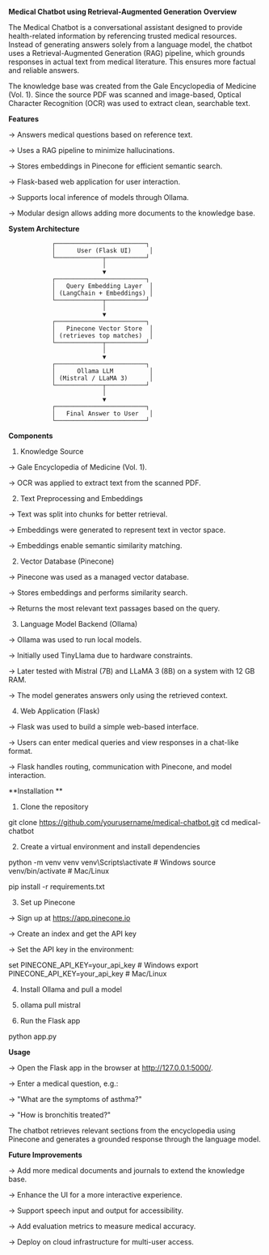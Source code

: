 **Medical Chatbot using Retrieval-Augmented Generation**
**Overview**

The Medical Chatbot is a conversational assistant designed to provide health-related information by referencing trusted medical resources. Instead of generating answers solely from a language model, the chatbot uses a Retrieval-Augmented Generation (RAG) pipeline, which grounds responses in actual text from medical literature. This ensures more factual and reliable answers.

The knowledge base was created from the Gale Encyclopedia of Medicine (Vol. 1). Since the source PDF was scanned and image-based, Optical Character Recognition (OCR) was used to extract clean, searchable text.

**Features**

-> Answers medical questions based on reference text.

-> Uses a RAG pipeline to minimize hallucinations.

-> Stores embeddings in Pinecone for efficient semantic search.

-> Flask-based web application for user interaction.

-> Supports local inference of models through Ollama.

-> Modular design allows adding more documents to the knowledge base.

**System Architecture**

                ┌─────────────────────────┐
                │      User (Flask UI)     │
                └─────────────┬───────────┘
                              │
                              ▼
                ┌─────────────────────────┐
                │   Query Embedding Layer  │
                │ (LangChain + Embeddings) │
                └─────────────┬───────────┘
                              │
                              ▼
                ┌─────────────────────────┐
                │   Pinecone Vector Store  │
                │ (retrieves top matches)  │
                └─────────────┬───────────┘
                              │
                              ▼
                ┌─────────────────────────┐
                │      Ollama LLM          │
                │ (Mistral / LLaMA 3)      │
                └─────────────┬───────────┘
                              │
                              ▼
                ┌─────────────────────────┐
                │   Final Answer to User   │
                └─────────────────────────┘

**Components**

1. Knowledge Source

-> Gale Encyclopedia of Medicine (Vol. 1).

-> OCR was applied to extract text from the scanned PDF.

2. Text Preprocessing and Embeddings

-> Text was split into chunks for better retrieval.

-> Embeddings were generated to represent text in vector space.

-> Embeddings enable semantic similarity matching.

2. Vector Database (Pinecone)

-> Pinecone was used as a managed vector database.

-> Stores embeddings and performs similarity search.

-> Returns the most relevant text passages based on the query.

3. Language Model Backend (Ollama)

-> Ollama was used to run local models.

-> Initially used TinyLlama due to hardware constraints.

-> Later tested with Mistral (7B) and LLaMA 3 (8B) on a system with 12 GB RAM.

-> The model generates answers only using the retrieved context.

4. Web Application (Flask)

-> Flask was used to build a simple web-based interface.

-> Users can enter medical queries and view responses in a chat-like format.

-> Flask handles routing, communication with Pinecone, and model interaction.


**Installation
**
1. Clone the repository

git clone https://github.com/yourusername/medical-chatbot.git
cd medical-chatbot


2. Create a virtual environment and install dependencies

python -m venv venv
venv\Scripts\activate     # Windows
source venv/bin/activate  # Mac/Linux

pip install -r requirements.txt


3. Set up Pinecone

-> Sign up at https://app.pinecone.io

-> Create an index and get the API key

-> Set the API key in the environment:

set PINECONE_API_KEY=your_api_key   # Windows
export PINECONE_API_KEY=your_api_key   # Mac/Linux


4. Install Ollama and pull a model

5. ollama pull mistral


6. Run the Flask app

python app.py


**Usage**

-> Open the Flask app in the browser at http://127.0.0.1:5000/.

-> Enter a medical question, e.g.:

-> "What are the symptoms of asthma?"

-> "How is bronchitis treated?"

The chatbot retrieves relevant sections from the encyclopedia using Pinecone and generates a grounded response through the language model.

**Future Improvements**

-> Add more medical documents and journals to extend the knowledge base.

-> Enhance the UI for a more interactive experience.

-> Support speech input and output for accessibility.

-> Add evaluation metrics to measure medical accuracy.

-> Deploy on cloud infrastructure for multi-user access.
